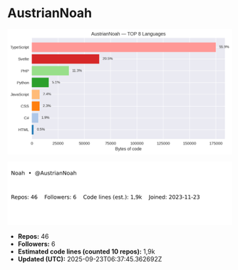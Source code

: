 # AustrianNoah


<!-- STATS:START -->
![languages](assets/stats/github_stats_langs.png)

<img src="assets/stats/github_stats_card.svg" alt="summary card">

- **Repos:** 46
- **Followers:** 6
- **Estimated code lines (counted 10 repos):** 1,9k
- **Updated (UTC):** 2025-09-23T06:37:45.362692Z
<!-- STATS:END -->
